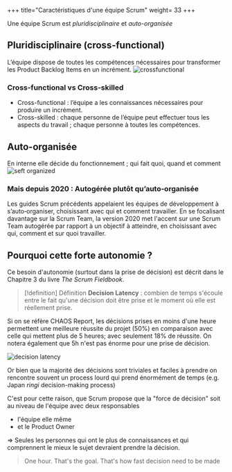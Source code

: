 +++
title="Caractéristiques d'une équipe Scrum"
weight= 33
+++

Une équipe Scrum est *pluridisciplinaire* et *auto-organisée*

## Pluridisciplinaire (cross-functional)
L’équipe dispose de toutes les compétences nécessaires pour transformer les Product Backlog Items en un incrément.
  ![crossfunctional](cross_fonctionnal.png)

### Cross-functional vs Cross-skilled
- Cross-functional : l’équipe a les connaissances nécessaires pour produire un incrément.
- Cross-skilled : chaque personne de l’équipe peut effectuer tous les aspects du travail ;
chaque personne à toutes les compétences.

## Auto-organisée
En interne elle décide du fonctionnement ; qui fait quoi, quand et comment
 ![seft organized](self_organized.png)


### Mais depuis 2020 : Autogérée plutôt qu’auto‐organisée
Les guides Scrum précédents appelaient les équipes de développement à s’auto‐organiser, choisissant
avec qui et comment travailler. En se focalisant davantage sur la Scrum Team, la version 2020 met l'accent
sur une Scrum Team autogérée par rapport à un objectif à atteindre, en choisissant avec qui, comment et
sur quoi travailler.

## Pourquoi cette forte autonomie ?
Ce besoin d'autonomie (surtout dans la prise de décision) est décrit dans le Chapitre 3 du livre *The Scrum Fieldbook*.

> [!definition] Définition
> **Decision Latency** : combien de temps s'écoule entre le fait qu'une décision doit être prise et le moment où elle est réellement prise.

Si on se réfère CHAOS Report, les décisions prises en moins d'une heure permettent une meilleure réussite du projet (50%) en comparaison avec celle qui mettent plus de 5 heures; avec seulement 18% de réussite. On notera également que 5h n'est pas énorme pour une prise de décision. 

![decision latency](framework_scrum/images/decision_latency.png)

Or bien que la majorité des décisions sont triviales et faciles à prendre on rencontre souvent un process lourd qui prend énormément de temps (e.g. Japan *ringi* decision-making process)

C'est pour cette raison, que Scrum propose que la "force de décision" soit au niveau de l'équipe avec deux responsables
- l'équipe elle même
- et le Product Owner

=> Seules les personnes qui ont le plus de connaissances et qui comprennent le mieux le sujet devraient prendre la décision.

> One hour. That's the goal. That's how fast decision need to be made

